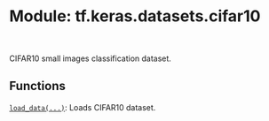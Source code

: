<div itemscope itemtype="http://developers.google.com/ReferenceObject">
<meta itemprop="name" content="tf.keras.datasets.cifar10" />
<meta itemprop="path" content="Stable" />
</div>

# Module: tf.keras.datasets.cifar10


<table class="tfo-notebook-buttons tfo-api" align="left">
</table>



CIFAR10 small images classification dataset.



## Functions

[`load_data(...)`](../../../tf/keras/datasets/cifar10/load_data.md): Loads CIFAR10 dataset.

